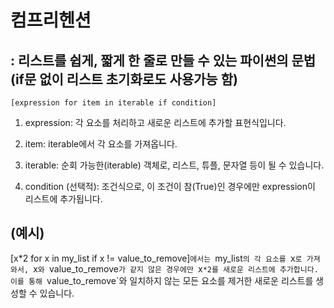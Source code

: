 # 컴프리헨션

## : 리스트를 쉽게, 짧게 한 줄로 만들 수 있는 파이썬의 문법 (if문 없이 리스트 초기화로도 사용가능 함)

```
[expression for item in iterable if condition]
```

1. expression: 각 요소를 처리하고 새로운 리스트에 추가할 표현식입니다.

2. item: iterable에서 각 요소를 가져옵니다.

3. iterable: 순회 가능한(iterable) 객체로, 리스트, 튜플, 문자열 등이 될 수 있습니다.

4. condition (선택적): 조건식으로, 이 조건이 참(True)인 경우에만 expression이 리스트에 추가됩니다.

## (예시) 
  [x*2 for x in my_list if x != value_to_remove]`에서는 `my_list`의 각 요소를 `x`로 가져와서, `x`와 `value_to_remove`가 같지 않은 경우에만 `x`*2를 새로운 리스트에 추가합니다. 이를 통해 `value_to_remove`와 일치하지 않는 모든 요소를 제거한 새로운 리스트를 생성할 수 있습니다.

                
